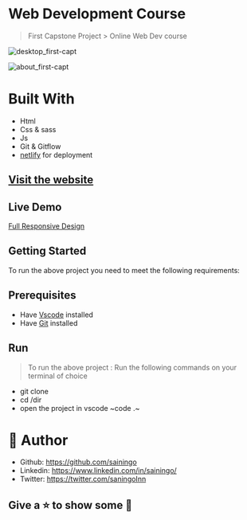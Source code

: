 # Web Development Course
> First Capstone Project > Online Web Dev course 
> 
![desktop_first-capt](https://user-images.githubusercontent.com/32932447/158680914-63155ff3-983d-4fca-bffb-d400743e2c91.jpg)

![about_first-capt](https://user-images.githubusercontent.com/32932447/158680944-721026b9-cb78-4a53-9b79-84585623dc82.jpg)

# Built With
- Html
- Css & sass
- Js
- Git & Gitflow
- [netlify](https://www.netlify.com/) for deployment

## [Visit the website](https://web-dev-course.netlify.app/)
## Live Demo
[Full Responsive Design](index.html)


## Getting Started
To run the above project you need to meet the following requirements:
## Prerequisites
- Have [Vscode](https://code.visualstudio.com/) installed 
- Have [Git](https://git-scm.com/) installed

## Run
> To run the above project :
> Run the following commands on your terminal of choice

- git clone <url>
- cd /dir
- open the project in vscode ~code .~


# 🤵 Author
- Github: https://github.com/sainingo
- Linkedin: https://www.linkedin.com/in/sainingo/
- Twitter: https://twitter.com/saningoInn
  
##  Give a ⭐ to show some 🤟
